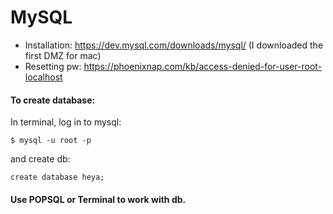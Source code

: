 # MySQL

- Installation: https://dev.mysql.com/downloads/mysql/ (I downloaded the first DMZ for mac)
- Resetting pw: https://phoenixnap.com/kb/access-denied-for-user-root-localhost


#### To create database: 
In terminal, log in to mysql:
```
$ mysql -u root -p
```

and create db:
```mysql
create database heya;
```

#### Use POPSQL or Terminal to work with db.

